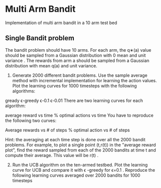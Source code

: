 # Multi Arm Bandit
Implementation of multi arm bandit in a 10 arm test bed

## Single Bandit problem
The bandit problem should have  10  arms. For each arm, the  q∗(a)  value should be sampled from a Gaussian distribution with  0  mean and unit variance . The rewards from arm  a  should be sampled from a Gaussian distribution with mean  q(a)  and unit variance.


1. Generate 2000 different bandit problems. Use the sample average method with incremental implementation for learning the action values. Plot the learning curves for 1000 timesteps with the following algorithms:

gready
ϵ-greedy
ϵ-0.1
ϵ-0.01
There are two learning curves for each algorithm:

average reward vs time
% optimal actions vs time
You have to reproduce the following two curves:

Average rewards vs # of steps
% optimal action vs # of steps

Hint: the averaging at each time step is done over all the 2000 bandit problems. For example, to plot a single point  (t,r(t))  in the "average reward plot", find the reward sampled from each of the 2000 bandits at time  t  and compute their average. This value will be  r(t) .

2. Run the UCB algorithm on the ten-armed testbed. Plot the learning curve for UCB and compare it with  ϵ -greedy for  ϵ=0.1 . Reproduce the following learning curves averaged over 2000 bandits for 1000 timesteps
